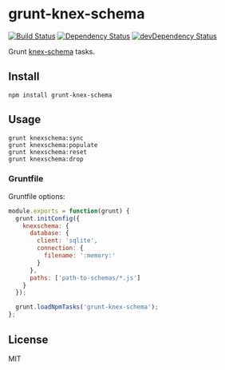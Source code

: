 # grunt-knex-schema
[![Build Status](https://travis-ci.org/lemonde/grunt-knex-schema.svg?branch=master)](https://travis-ci.org/lemonde/grunt-knex-schema)
[![Dependency Status](https://david-dm.org/lemonde/grunt-knex-schema.svg?theme=shields.io)](https://david-dm.org/lemonde/grunt-knex-schema)
[![devDependency Status](https://david-dm.org/lemonde/grunt-knex-schema/dev-status.svg?theme=shields.io)](https://david-dm.org/lemonde/grunt-knex-schema#info=devDependencies)

Grunt [knex-schema](https://github.com/lemonde/knex-schema) tasks.

## Install

```
npm install grunt-knex-schema
```

## Usage

```shell
grunt knexschema:sync
grunt knexschema:populate
grunt knexschema:reset
grunt knexschema:drop
```

### Gruntfile

Gruntfile options:

```js
module.exports = function(grunt) {
  grunt.initConfig({
    knexschema: {
      database: {
        client: 'sqlite',
        connection: {
          filename: ':memory:'
        }
      },
      paths: ['path-to-schemas/*.js']
    }
  });

  grunt.loadNpmTasks('grunt-knex-schema');
};
```

## License

MIT
